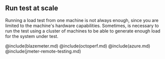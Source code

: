 ## Run test at scale

Running a load test from one machine is not always enough, since you are limited to the machine's hardware capabilities. Sometimes, is necessary to run the test using a cluster of machines to be able to generate enough load for the system under test.

@include(blazemeter.md)
@include(octoperf.md)
@include(azure.md)
@include(jmeter-remote-testing.md)
